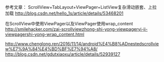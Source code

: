 参考文章：
ScrollView+TabLayout+ViewPager+ListView复杂滑动嵌套、上拉加载
http://blog.csdn.net/hello_1s/article/details/53468201

在ScrollView中使用ViewPager以及ViewPager使用wrap_content
http://smilehacker.com/zai-scrollviewzhong-shi-yong-viewpageryi-ji-viewpagershi-yong-wrap_content.html

http://www.chenglong.ren/2016/11/14/android%E4%B8%ADnestedscrollview%E7%9A%84%E4%BD%BF%E7%94%A8/
http://blog.csdn.net/gdutxiaoxu/article/details/52939127